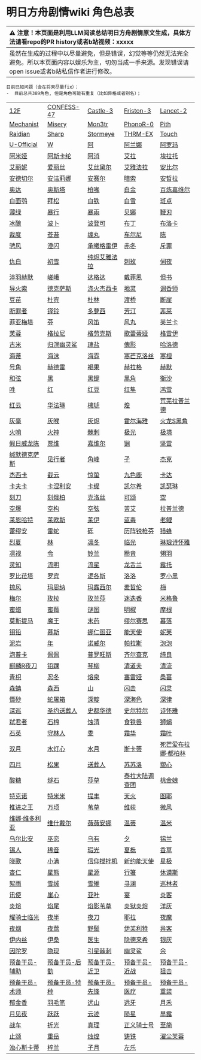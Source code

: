 # 明日方舟剧情wiki 角色总表
 

| :warning: 注意！本页面是利用LLM阅读总结明日方舟剧情原文生成，具体方法请看repo的PR history或者b站视频：xxxxx           |
|:----------------------------|
| 虽然在生成的过程中以尽量避免，但是错误，幻觉等等仍然无法完全避免。所以本页面内容以娱乐为主，切勿当成一手来源。发现错误请open issue或者b站私信作者进行修改。|




    目前已知问题（会在将来尽量fix）：
    -  目前总共389角色, 但是角色可能有重复（比如异格或者别名）；
    
|  |  |  |  |  |
| --- | --- | --- | --- | --- |
| [12F](chars/char_009_12fce.md) | [CONFESS-47](chars/char_4188_confes.md) | [Castle-3](chars/char_286_cast3.md) | [Friston-3](chars/char_4093_frston.md) | [Lancet-2](chars/char_285_medic2.md) |
| [Mechanist](chars/char_610_acfend.md) | [Misery](chars/char_615_acspec.md) | [Mon3tr](chars/char_4179_monstr.md) | [PhonoR-0](chars/char_4136_phonor.md) | [Pith](chars/char_612_accast.md) |
| [Raidian](chars/char_614_acsupo.md) | [Sharp](chars/char_609_acguad.md) | [Stormeye](chars/char_611_acnipe.md) | [THRM-EX](chars/char_376_therex.md) | [Touch](chars/char_613_acmedc.md) |
| [U-Official](chars/char_4091_ulika.md) | [W](chars/char_113_cqbw.md) | [阿](chars/char_225_haak.md) | [阿兰娜](chars/char_4178_alanna.md) | [阿罗玛](chars/char_446_aroma.md) |
| [阿米娅](chars/char_002_amiya.md) | [阿斯卡纶](chars/char_4132_ascln.md) | [阿消](chars/char_277_sqrrel.md) | [艾拉](chars/char_4123_ela.md) | [埃拉托](chars/char_4043_erato.md) |
| [艾丽妮](chars/char_4009_irene.md) | [爱丽丝](chars/char_338_iris.md) | [艾丝黛尔](chars/char_127_estell.md) | [艾雅法拉](chars/char_180_amgoat.md) | [安比尔](chars/char_302_glaze.md) |
| [安德切尔](chars/char_211_adnach.md) | [安洁莉娜](chars/char_291_aglina.md) | [安赛尔](chars/char_212_ansel.md) | [暗索](chars/char_236_rope.md) | [安哲拉](chars/char_218_cuttle.md) |
| [奥达](chars/char_4131_odda.md) | [奥斯塔](chars/char_346_aosta.md) | [柏喙](chars/char_252_bibeak.md) | [白金](chars/char_204_platnm.md) | [百炼嘉维尔](chars/char_1026_gvial2.md) |
| [白面鸮](chars/char_128_plosis.md) | [拜松](chars/char_325_bison.md) | [白铁](chars/char_4072_ironmn.md) | [白雪](chars/char_118_yuki.md) | [斑点](chars/char_284_spot.md) |
| [薄绿](chars/char_388_mint.md) | [暴行](chars/char_230_savage.md) | [暴雨](chars/char_304_zebra.md) | [贝娜](chars/char_369_bena.md) | [鞭刃](chars/char_265_sophia.md) |
| [冰酿](chars/char_4104_coldst.md) | [波卜](chars/char_487_bobb.md) | [波登可](chars/char_258_podego.md) | [布丁](chars/char_4004_pudd.md) | [布洛卡](chars/char_356_broca.md) |
| [裁度](chars/char_4155_talr.md) | [苍苔](chars/char_4106_bryota.md) | [缠丸](chars/char_289_gyuki.md) | [车尔尼](chars/char_4047_pianst.md) | [陈](chars/char_010_chen.md) |
| [骋风](chars/char_445_wscoot.md) | [澄闪](chars/char_377_gdglow.md) | [承曦格雷伊](chars/char_1027_greyy2.md) | [赤冬](chars/char_475_akafyu.md) | [斥罪](chars/char_4065_judge.md) |
| [仇白](chars/char_4082_qiubai.md) | [初雪](chars/char_174_slbell.md) | [纯烬艾雅法拉](chars/char_1016_agoat2.md) | [刺玫](chars/char_494_vendla.md) | [伺夜](chars/char_427_vigil.md) |
| [淬羽赫默](chars/char_1031_slent2.md) | [嵯峨](chars/char_362_saga.md) | [达格达](chars/char_157_dagda.md) | [戴菲恩](chars/char_4110_delphn.md) | [但书](chars/char_4032_provs.md) |
| [导火索](chars/char_4126_fuze.md) | [德克萨斯](chars/char_102_texas.md) | [涤火杰西卡](chars/char_1034_jesca2.md) | [地灵](chars/char_183_skgoat.md) | [调香师](chars/char_181_flower.md) |
| [豆苗](chars/char_452_bstalk.md) | [杜宾](chars/char_130_doberm.md) | [杜林](chars/char_501_durin.md) | [渡桥](chars/char_4147_mitm.md) | [断崖](chars/char_294_ayer.md) |
| [断罪者](chars/char_159_peacok.md) | [铎铃](chars/char_4083_chimes.md) | [多萝西](chars/char_4048_doroth.md) | [芳汀](chars/char_271_spikes.md) | [菲莱](chars/char_4148_philae.md) |
| [菲亚梅塔](chars/char_300_phenxi.md) | [芬](chars/char_123_fang.md) | [风笛](chars/char_222_bpipe.md) | [风丸](chars/char_4016_kazema.md) | [芙兰卡](chars/char_106_franka.md) |
| [芙蓉](chars/char_120_hibisc.md) | [格拉尼](chars/char_220_grani.md) | [格劳克斯](chars/char_326_glacus.md) | [歌蕾蒂娅](chars/char_474_glady.md) | [格雷伊](chars/char_253_greyy.md) |
| [古米](chars/char_196_sunbr.md) | [归溟幽灵鲨](chars/char_1023_ghost2.md) | [瑰盐](chars/char_4163_rosesa.md) | [傀影](chars/char_250_phatom.md) | [哈洛德](chars/char_4114_harold.md) |
| [海蒂](chars/char_4045_heidi.md) | [海沫](chars/char_4066_highmo.md) | [海霓](chars/char_4079_haini.md) | [寒芒克洛丝](chars/char_1021_kroos2.md) | [寒檀](chars/char_341_sntlla.md) |
| [号角](chars/char_4039_horn.md) | [赫德雷](chars/char_4088_hodrer.md) | [褐果](chars/char_4041_chnut.md) | [赫拉格](chars/char_188_helage.md) | [赫默](chars/char_108_silent.md) |
| [和弦](chars/char_297_hamoni.md) | [黑](chars/char_340_shwaz.md) | [黑键](chars/char_4046_ebnhlz.md) | [黑角](chars/char_500_noirc.md) | [衡沙](chars/char_4140_lasher.md) |
| [吽](chars/char_226_hmau.md) | [红](chars/char_144_red.md) | [红豆](chars/char_290_vigna.md) | [红隼](chars/char_4023_rfalcn.md) | [鸿雪](chars/char_4055_bgsnow.md) |
| [红云](chars/char_190_clour.md) | [华法琳](chars/char_171_bldsk.md) | [槐琥](chars/char_243_waaifu.md) | [煌](chars/char_017_huang.md) | [荒芜拉普兰德](chars/char_1038_whitw2.md) |
| [灰毫](chars/char_431_ashlok.md) | [灰喉](chars/char_367_swllow.md) | [灰烬](chars/char_456_ash.md) | [霍尔海雅](chars/char_4027_heyak.md) | [火龙S黑角](chars/char_1030_noirc2.md) |
| [火哨](chars/char_493_firwhl.md) | [火神](chars/char_163_hpsts.md) | [棘刺](chars/char_293_thorns.md) | [极光](chars/char_422_aurora.md) | [极境](chars/char_401_elysm.md) |
| [假日威龙陈](chars/char_1013_chen2.md) | [贾维](chars/char_349_chiave.md) | [嘉维尔](chars/char_187_ccheal.md) | [锏](chars/char_4116_blkkgt.md) | [坚雷](chars/char_260_durnar.md) |
| [缄默德克萨斯](chars/char_1028_texas2.md) | [见行者](chars/char_4036_forcer.md) | [角峰](chars/char_199_yak.md) | [孑](chars/char_272_strong.md) | [杰克](chars/char_347_jaksel.md) |
| [杰西卡](chars/char_235_jesica.md) | [截云](chars/char_4078_bdhkgt.md) | [惊蛰](chars/char_306_leizi.md) | [九色鹿](chars/char_4019_ncdeer.md) | [卡达](chars/char_328_cammou.md) |
| [卡夫卡](chars/char_214_kafka.md) | [卡涅利安](chars/char_426_billro.md) | [卡缇](chars/char_209_ardign.md) | [凯尔希](chars/char_003_kalts.md) | [凯瑟琳](chars/char_4162_cathy.md) |
| [刻刀](chars/char_301_cutter.md) | [刻俄柏](chars/char_2013_cerber.md) | [克洛丝](chars/char_124_kroos.md) | [可颂](chars/char_201_moeshd.md) | [空](chars/char_101_sora.md) |
| [空爆](chars/char_282_catap.md) | [空构](chars/char_4015_spuria.md) | [空弦](chars/char_332_archet.md) | [苦艾](chars/char_405_absin.md) | [拉普兰德](chars/char_140_whitew.md) |
| [莱恩哈特](chars/char_373_lionhd.md) | [莱欧斯](chars/char_4142_laios.md) | [莱伊](chars/char_4117_ray.md) | [蓝毒](chars/char_129_bluep.md) | [老鲤](chars/char_322_lmlee.md) |
| [蕾缪安](chars/char_4193_lemuen.md) | [雷蛇](chars/char_107_liskam.md) | [砾](chars/char_237_gravel.md) | [历阵锐枪芬](chars/char_1036_fang2.md) | [猎蜂](chars/char_137_brownb.md) |
| [烈夏](chars/char_194_leto.md) | [林](chars/char_4080_lin.md) | [凛冬](chars/char_115_headbr.md) | [临光](chars/char_148_nearl.md) | [琳琅诗怀雅](chars/char_1033_swire2.md) |
| [凛视](chars/char_4102_threye.md) | [令](chars/char_2023_ling.md) | [铃兰](chars/char_358_lisa.md) | [聆音](chars/char_4187_graceb.md) | [翎羽](chars/char_192_falco.md) |
| [灵知](chars/char_206_gnosis.md) | [流明](chars/char_4042_lumen.md) | [流星](chars/char_126_shotst.md) | [龙舌兰](chars/char_486_takila.md) | [露托](chars/char_4130_luton.md) |
| [罗比菈塔](chars/char_484_robrta.md) | [罗宾](chars/char_451_robin.md) | [逻各斯](chars/char_4133_logos.md) | [洛洛](chars/char_4040_rockr.md) | [罗小黑](chars/char_4067_lolxh.md) |
| [掠风](chars/char_433_windft.md) | [玛恩纳](chars/char_4064_mlynar.md) | [玛露西尔](chars/char_4141_marcil.md) | [麦哲伦](chars/char_248_mgllan.md) | [梅](chars/char_133_mm.md) |
| [梅尔](chars/char_242_otter.md) | [玫拉](chars/char_4006_melnte.md) | [玫兰莎](chars/char_208_melan.md) | [迷迭香](chars/char_391_rosmon.md) | [米格鲁](chars/char_122_beagle.md) |
| [蜜蜡](chars/char_344_beewax.md) | [蜜莓](chars/char_449_glider.md) | [谜图](chars/char_4017_puzzle.md) | [明椒](chars/char_4071_peper.md) | [摩根](chars/char_154_morgan.md) |
| [莫斯提马](chars/char_213_mostma.md) | [魔王](chars/char_4134_cetsyr.md) | [末药](chars/char_117_myrrh.md) | [缪尔赛思](chars/char_249_mlyss.md) | [暮落](chars/char_512_aprot.md) |
| [钼铅](chars/char_4171_wulfen.md) | [慕斯](chars/char_185_frncat.md) | [娜仁图亚](chars/char_4138_narant.md) | [能天使](chars/char_103_angel.md) | [妮芙](chars/char_4146_nymph.md) |
| [泥岩](chars/char_311_mudrok.md) | [年](chars/char_2014_nian.md) | [诺威尔](chars/char_4173_nowell.md) | [帕拉斯](chars/char_485_pallas.md) | [泡泡](chars/char_381_bubble.md) |
| [泡普卡](chars/char_281_popka.md) | [佩佩](chars/char_4058_pepe.md) | [普罗旺斯](chars/char_145_prove.md) | [齐尔查克](chars/char_4144_chilc.md) | [绮良](chars/char_478_kirara.md) |
| [麒麟R夜刀](chars/char_1029_yato2.md) | [铅踝](chars/char_4062_totter.md) | [琴柳](chars/char_479_sleach.md) | [清道夫](chars/char_149_scave.md) | [清流](chars/char_385_finlpp.md) |
| [青枳](chars/char_488_buildr.md) | [忍冬](chars/char_4026_vulpis.md) | [熔泉](chars/char_363_toddi.md) | [塞雷娅](chars/char_202_demkni.md) | [桑葚](chars/char_473_mberry.md) |
| [森蚺](chars/char_416_zumama.md) | [森西](chars/char_4143_sensi.md) | [山](chars/char_264_f12yin.md) | [闪击](chars/char_457_blitz.md) | [闪灵](chars/char_147_shining.md) |
| [慑砂](chars/char_379_sesa.md) | [蛇屠箱](chars/char_150_snakek.md) | [深靛](chars/char_469_indigo.md) | [深海色](chars/char_110_deepcl.md) | [深律](chars/char_4109_baslin.md) |
| [深巡](chars/char_4137_udflow.md) | [圣约送葬人](chars/char_1032_excu2.md) | [史都华德](chars/char_210_stward.md) | [史尔特尔](chars/char_350_surtr.md) | [诗怀雅](chars/char_308_swire.md) |
| [弑君者](chars/char_1502_crosly.md) | [石棉](chars/char_378_asbest.md) | [蚀清](chars/char_489_serum.md) | [食铁兽](chars/char_241_panda.md) | [狮蝎](chars/char_215_mantic.md) |
| [石英](chars/char_4063_quartz.md) | [守林人](chars/char_158_milu.md) | [黍](chars/char_2025_shu.md) | [霜华](chars/char_458_rfrost.md) | [霜叶](chars/char_193_frostl.md) |
| [双月](chars/char_4124_iana.md) | [水灯心](chars/char_4177_brigid.md) | [水月](chars/char_437_mizuki.md) | [斯卡蒂](chars/char_263_skadi.md) | [死芒爱布拉娜·都柏林](chars/char_450_necras.md) |
| [四月](chars/char_365_aprl.md) | [松果](chars/char_440_pinecn.md) | [送葬人](chars/char_279_excu.md) | [苏苏洛](chars/char_298_susuro.md) | [塑心](chars/char_245_cello.md) |
| [酸糖](chars/char_366_acdrop.md) | [燧石](chars/char_415_flint.md) | [莎草](chars/char_4139_papyrs.md) | [泰拉大陆调查团](chars/char_4077_palico.md) | [桃金娘](chars/char_151_myrtle.md) |
| [特克诺](chars/char_4164_tecno.md) | [特米米](chars/char_411_tomimi.md) | [提丰](chars/char_2012_typhon.md) | [天火](chars/char_166_skfire.md) | [图耶](chars/char_402_tuye.md) |
| [推进之王](chars/char_112_siege.md) | [万顷](chars/char_4119_wanqin.md) | [苇草](chars/char_261_sddrag.md) | [维荻](chars/char_4107_vrdant.md) | [微风](chars/char_275_breeze.md) |
| [维娜·维多利亚](chars/char_1019_siege2.md) | [维什戴尔](chars/char_1035_wisdel.md) | [薇薇安娜](chars/char_4098_vvana.md) | [温蒂](chars/char_400_weedy.md) | [温米](chars/char_4081_warmy.md) |
| [乌尔比安](chars/char_4145_ulpia.md) | [巫恋](chars/char_254_vodfox.md) | [乌有](chars/char_455_nothin.md) | [夕](chars/char_2015_dusk.md) | [锡兰](chars/char_348_ceylon.md) |
| [锡人](chars/char_4151_tinman.md) | [稀音](chars/char_336_folivo.md) | [瑕光](chars/char_423_blemsh.md) | [夏栎](chars/char_492_quercu.md) | [香草](chars/char_240_wyvern.md) |
| [晓歌](chars/char_497_ctable.md) | [小满](chars/char_4122_grabds.md) | [信仰搅拌机](chars/char_4194_rmixer.md) | [新约能天使](chars/char_1041_angel2.md) | [星极](chars/char_274_astesi.md) |
| [杏仁](chars/char_4105_almond.md) | [星熊](chars/char_136_hsguma.md) | [星源](chars/char_135_halo.md) | [行箸](chars/char_4172_xingzh.md) | [休谟斯](chars/char_491_humus.md) |
| [絮雨](chars/char_436_whispr.md) | [雪绒](chars/char_466_qanik.md) | [雪雉](chars/char_383_snsant.md) | [寻澜](chars/char_4052_surfer.md) | [巡林者](chars/char_503_rang.md) |
| [讯使](chars/char_198_blackd.md) | [崖心](chars/char_173_slchan.md) | [亚叶](chars/char_345_folnic.md) | [宴](chars/char_337_utage.md) | [炎客](chars/char_131_flameb.md) |
| [炎熔](chars/char_121_lava.md) | [焰尾](chars/char_420_flamtl.md) | [焰影苇草](chars/char_1020_reed2.md) | [炎狱炎熔](chars/char_1011_lava2.md) | [洋灰](chars/char_464_cement.md) |
| [耀骑士临光](chars/char_1014_nearl2.md) | [夜半](chars/char_476_blkngt.md) | [夜刀](chars/char_502_nblade.md) | [耶拉](chars/char_4013_kjera.md) | [夜魔](chars/char_164_nightm.md) |
| [夜烟](chars/char_141_nights.md) | [夜莺](chars/char_179_cgbird.md) | [野鬃](chars/char_496_wildmn.md) | [伊芙利特](chars/char_134_ifrit.md) | [异客](chars/char_472_pasngr.md) |
| [伊内丝](chars/char_4087_ines.md) | [伊桑](chars/char_355_ethan.md) | [医生](chars/char_4125_rdoc.md) | [隐德来希](chars/char_4010_etlchi.md) | [银灰](chars/char_172_svrash.md) |
| [因陀罗](chars/char_155_tiger.md) | [隐现](chars/char_498_inside.md) | [引星棘刺](chars/char_1039_thorn2.md) | [幽灵鲨](chars/char_143_ghost.md) | [余](chars/char_2026_yu.md) |
| [预备干员-辅助](chars/char_606_csuppo.md) | [预备干员-后勤](chars/char_506_rmedic.md) | [预备干员-近卫](chars/char_601_cguard.md) | [预备干员-近战](chars/char_504_rguard.md) | [预备干员-狙击](chars/char_507_rsnipe.md) |
| [预备干员-术师](chars/char_604_ccast.md) | [预备干员-特种](chars/char_607_cspec.md) | [预备干员-先锋](chars/char_600_cpione.md) | [预备干员-医疗](chars/char_605_cmedic.md) | [预备干员-重装](chars/char_514_rdfend.md) |
| [郁金香](chars/char_608_acpion.md) | [羽毛笔](chars/char_421_crow.md) | [远山](chars/char_109_fmout.md) | [远牙](chars/char_430_fartth.md) | [月禾](chars/char_343_tknogi.md) |
| [月见夜](chars/char_283_midn.md) | [跃跃](chars/char_4100_caper.md) | [云迹](chars/char_4165_ctrail.md) | [陨星](chars/char_219_meteo.md) | [早露](chars/char_197_poca.md) |
| [战车](chars/char_459_tachak.md) | [折光](chars/char_499_kaitou.md) | [真理](chars/char_195_glassb.md) | [正义骑士号](chars/char_4000_jnight.md) | [至简](chars/char_4054_malist.md) |
| [止颂](chars/char_4011_lessng.md) | [重岳](chars/char_2024_chyue.md) | [烛煌](chars/char_1040_blaze2.md) | [铸铁](chars/char_333_sidero.md) | [濯尘芙蓉](chars/char_1024_hbisc2.md) |
| [浊心斯卡蒂](chars/char_1012_skadi2.md) | [梓兰](chars/char_278_orchid.md) | [子月](chars/char_4014_lunacu.md) | [左乐](chars/char_4121_zuole.md) |  |
